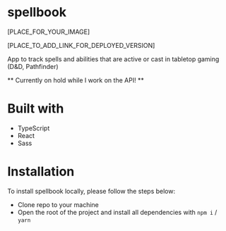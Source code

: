 # spellbook

[PLACE_FOR_YOUR_IMAGE]

[PLACE_TO_ADD_LINK_FOR_DEPLOYED_VERSION]

App to track spells and abilities that are active or cast in tabletop gaming (D&D, Pathfinder)

** Currently on hold while I work on the API! **

# Built with

  - TypeScript
  - React
  - Sass

# Installation

To install spellbook locally, please follow the steps below:
  - Clone repo to your machine
  - Open the root of the project and install all dependencies with `npm i` / `yarn`







